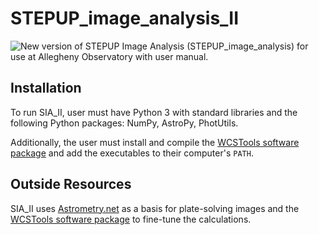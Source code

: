 # STEPUP_image_analysis_II

![New version of STEPUP Image Analysis (STEPUP_image_analysis) for use at Allegheny Observatory with user manual.](https://github.com/helenarichie/helenarichie/images/STEPUP_logo.png)

## Installation
To run SIA_II, user must have Python 3 with standard libraries and the following Python packages: NumPy, AstroPy, PhotUtils.

Additionally, the user must install and compile the [WCSTools software package](http://tdc-www.harvard.edu/wcstools/) and add the executables to their computer's `PATH`.

## Outside Resources
SIA_II uses [Astrometry.net](http://astrometry.net/) as a basis for plate-solving images and the [WCSTools software package](http://tdc-www.harvard.edu/wcstools/) to fine-tune the calculations.
